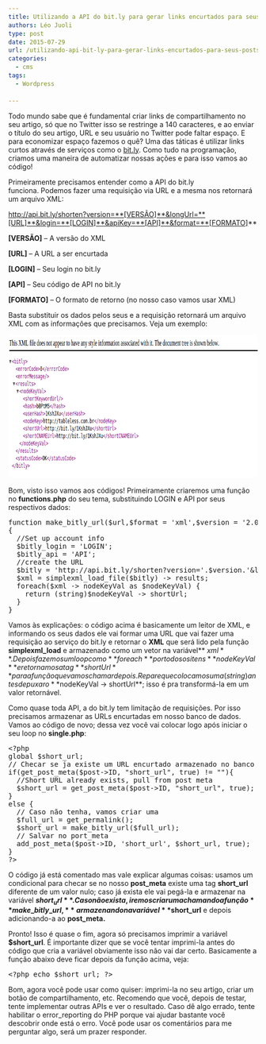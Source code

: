 ```yaml
---
title: Utilizando a API do bit.ly para gerar links encurtados para seus posts WordPress
authors: Léo Juoli
type: post
date: 2015-07-29
url: /utilizando-api-bit-ly-para-gerar-links-encurtados-para-seus-posts-wordpress/
categories:
  - cms
tags:
  - Wordpress

---
```

Todo mundo sabe que é fundamental criar links de compartilhamento no seu artigo, só que no Twitter isso se restringe a 140 caracteres, e ao enviar o título do seu artigo, URL e seu usuário no Twitter pode faltar espaço. E para economizar espaço fazemos o quê? Uma das táticas é utilizar links curtos através de serviços como o [bit.ly][1]. Como tudo na programação, criamos uma maneira de automatizar nossas ações e para isso vamos ao código!

Primeiramente precisamos entender como a API do bit.ly funciona. Podemos fazer uma requisição via URL e a mesma nos retornará um arquivo XML:

http://api.bit.ly/shorten?version=**[VERSÃO]**&longUrl=**[URL]**&login=**[LOGIN]**&apiKey=**[API]**&format=**[FORMATO]**

**[VERSÃO]** &#8211; A versão do XML

**[URL]** &#8211; A URL a ser encurtada

**[LOGIN]** &#8211; Seu login no bit.ly

**[API]** &#8211; Seu código de API no bit.ly

**[FORMATO]** &#8211; O formato de retorno (no nosso caso vamos usar XML)

Basta substituir os dados pelos seus e a requisição retornará um arquivo XML com as informações que precisamos. Veja um exemplo:

<img class="alignnone wp-image-50423 size-full" src="https://raw.githubusercontent.com/diegoeis/tableless-static-images/master/2015/07/XML2.png" alt="" width="879" height="288" />

Bom, visto isso vamos aos códigos! Primeiramente criaremos uma função no **functions.php** do seu tema, substituindo LOGIN e API por seus respectivos dados:

<pre>function make_bitly_url($url,$format = 'xml',$version = '2.0.1')
{
  //Set up account info
  $bitly_login = 'LOGIN';
  $bitly_api = 'API';
  //create the URL
  $bitly = 'http://api.bit.ly/shorten?version='.$version.'&longUrl='.urlencode($url).'&login='.$bitly_login.'&apiKey='.$bitly_api.'&format='.$format;
  $xml = simplexml_load_file($bitly) -&gt; results;
  foreach($xml -&gt; nodeKeyVal as $nodeKeyVal) {
    return (string)$nodeKeyVal -&gt; shortUrl;
  }
}</pre>

Vamos às explicações: o código acima é basicamente um leitor de XML, e informando os seus dados ele vai formar uma URL que vai fazer uma requisição ao serviço do bit.ly e retornar o **XML** que será lido pela função **simplexml_load** e armazenado como um vetor na variável** $xml**. Depois fazemos um loop com o **foreach** por todos os itens **nodeKeyVal** e retornamos a tag **shortUrl** para a função que vamos chamar depois. Repare que colocamos uma (string) antes de puxar o **$nodeKeyVal -> shortUrl**; isso é pra transformá-la em um valor retornável.

Como quase toda API, a do bit.ly tem limitação de requisições. Por isso precisamos armazenar as URLs encurtadas em nosso banco de dados. Vamos ao código de novo; dessa vez você vai colocar logo após iniciar o seu loop no **single.php**:

<pre>&lt;?php
global $short_url;
// Checar se ja existe um URL encurtado armazenado no banco de dados
if(get_post_meta($post-&gt;ID, "short_url", true) != ""){
  //Short URL already exists, pull from post meta
  $short_url = get_post_meta($post-&gt;ID, "short_url", true);
}
else {
  // Caso não tenha, vamos criar uma
  $full_url = get_permalink();
  $short_url = make_bitly_url($full_url);
  // Salvar no port_meta
  add_post_meta($post-&gt;ID, 'short_url', $short_url, true);
}
?&gt;</pre>

O código já está comentado mas vale explicar algumas coisas: usamos um condicional para checar se no nosso **post_meta** existe uma tag **short_url** diferente de um valor nulo; caso já exista ele vai pegá-la e armazenar na variável **$short_url**. Caso não exista, iremos criar uma chamando a função **make\_bitly\_url,** armazenando na variável **$short_url** e depois adicionando-a ao **post_meta.**

Pronto! Isso é quase o fim, agora só precisamos imprimir a variável **$short_url**. É importante dizer que se você tentar imprimi-la antes do código que cria a variável obviamente isso não vai dar certo. Basicamente a função abaixo deve ficar depois da função acima, veja:

<pre>&lt;?php echo $short_url; ?&gt;</pre>

Bom, agora você pode usar como quiser: imprimi-la no seu artigo, criar um botão de compartilhamento, etc. Recomendo que você, depois de testar, tente implementar outras APIs e ver o resultado. Caso dê algo errado, tente habilitar o error_reporting do PHP porque vai ajudar bastante você descobrir onde está o erro. Você pode usar os comentários para me perguntar algo, será um prazer responder.

 [1]: http://bit.ly